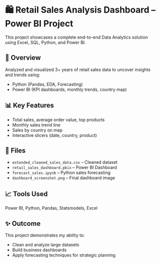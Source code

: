 # 🛍️ Retail Sales Analysis Dashboard – Power BI Project

This project showcases a complete end-to-end Data Analytics solution using Excel, SQL, Python, and Power BI.

## 🚀 Overview
Analyzed and visualized 3+ years of retail sales data to uncover insights and trends using:
- Python (Pandas, EDA, Forecasting)
- Power BI (KPI dashboards, monthly trends, country map)

## 📊 Key Features
- Total sales, average order value, top products
- Monthly sales trend line
- Sales by country on map
- Interactive slicers (date, country, product)

## 📁 Files
- `extended_cleaned_sales_data.csv` – Cleaned dataset
- `retail_sales_dashboard.pbix` – Power BI Dashboard
- `forecast_sales.ipynb` – Python sales forecasting
- `dashboard_screenshot.png` – Final dashboard image

## 📈 Tools Used
Power BI, Python, Pandas, Statsmodels, Excel

## ✨ Outcome
This project demonstrates my ability to:
- Clean and analyze large datasets
- Build business dashboards
- Apply forecasting techniques for strategic planning
